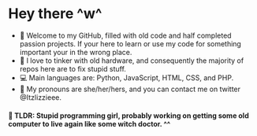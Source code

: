 #    Hey there ^w^

* 👋 Welcome to my GitHub, filled with old code and half completed passion projects. If your here to learn or use my code for something important your in the wrong place.
* 🔧 I love to tinker with old hardware, and consequently the majority of repos here are to fix stupid stuff. 
* 💻 Main languages are: Python, JavaScript, HTML, CSS, and PHP.
* 🌈 My pronouns are she/her/hers, and you can contact me on twitter @Itzlizzieee.

#### 💬 TLDR: Stupid programming girl, probably working on getting some old computer to live again like some witch doctor. ^^


